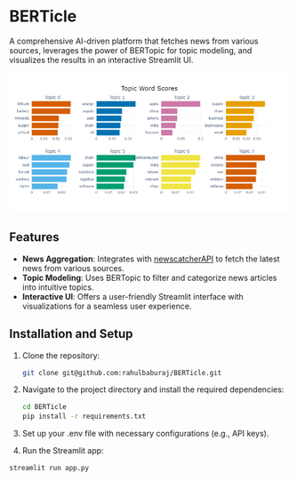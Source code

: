 # BERTicle

A comprehensive AI-driven platform that fetches news from various sources, leverages the power of BERTopic for topic modeling, and visualizes the results in an interactive Streamlit UI.

![Demo Image](https://github.com/rahulbaburaj/BERTickle/blob/main/assets/bar_chart.png)

## Features

- **News Aggregation**: Integrates with [newscatcherAPI](https://newscatcherapi.com/) to fetch the latest news from various sources.
- **Topic Modeling**: Uses BERTopic to filter and categorize news articles into intuitive topics.
- **Interactive UI**: Offers a user-friendly Streamlit interface with visualizations for a seamless user experience.

## Installation and Setup

1. Clone the repository:
   ```bash
   git clone git@github.com:rahulbaburaj/BERTicle.git
   ```

2. Navigate to the project directory and install the required dependencies:
   ```bash
   cd BERTicle
   pip install -r requirements.txt
   ```

3. Set up your .env file with necessary configurations (e.g., API keys).

4. Run the Streamlit app:
```bash
streamlit run app.py
```
